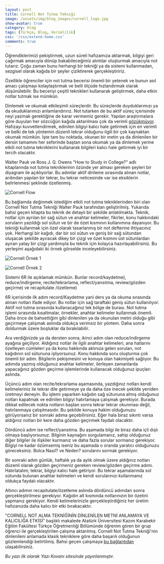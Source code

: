 ```yaml
---
layout: post
title: Cornell Not Tutma Tekniği
image: /assets/img/blog_images/cornell_logo.jpg
show-avatar: true
category: blog
tags: [Türkçe, Blog, Verimlilik]
css: '/css/extend-home.css'
comments: true
---
```

Öğrendiklerimizi pekiştirmek, uzun süreli hafızamıza aktarmak, bilgiyi geri çağırmak amacıyla dönüp bakabileceğimiz alıntılar oluşturmak amacıyla not tutarız. Çoğu zaman bunu herhangi bir tekniği ya da sistemi kullanmadan, sezgisel olarak kağıda bir şeyler çiziktirerek gerçekleştiririz.

Özellikle öğrenciler için not tutma becerisi önemli bir yetenek ve bunun asıl amacı çalışmayı kolaylaştırmak ve belli ölçüde hızlandırmak olarak düşünülebilir.  Bu beceriyi çeşitli teknikleri kullanarak geliştirmek, daha etkin notlar tutmak ise mümkün.

Dinlemek ve okumak etkileşimli süreçlerdir. Bu süreçlerde duyduklarımızı ya da okuduklarımızı anlamlandırırız. Not tutarken de bu aktif süreç içerisinde neyi yazmak gerektiğine de karar vermemiz gerekir. Yapılan araştırmalara göre duyulan her sözcüğün kağıda aktarılması çok da verimli [gözükmüyor](https://www.scientificamerican.com/article/a-learning-secret-don-t-take-notes-with-a-laptop/). Hafızayı kuvvetlendirmek, edinilen bilgiyi kalıcı hale getirmek için en verimli ve belki de tek yöntemin düzenli tekrar olduğunu ilgili bir çok kaynaktan okumak mümkün. İşte tam bu noktada, okunan bir metin ya da dinlenilen bir dersin tamamını her seferinde baştan sona okumak ya da dinlemek yerine etkili not tutma tekniklerini kullanarak bilgileri kalıcı hale getirmek iyi bir tercih olacaktır.

Walter Pauk ve Ross J. Q. Owens "How to Study in College?" adlı kitaplarında not tutma tekniklerinin özünde yer alması gereken şeyleri bir diyagram ile açıklıyorlar. Bu adımlar aktif dinleme sırasında alınan notlar, ardından yapılan bir tekrar, bu tekrar neticesinde var ise eksiklerin belirlenmesi şeklinde özetlenmiş.

![Cornell Flow](/assets/img/blog_images/cornell_chart.png) 

Bu bağlamda değinmek istediğim etkili not tutma tekniklerinden biri olan Cornell Not Tutma Tekniği Walter Pauk tarafından geliştirilmiş. Yukarıda bahsi geçen kitapta bu teknik de detaylı bir şekilde anlatılmakta.  Teknik, notlar için ayrılan bir sağ sütun ve anahtar kelimeler, fikirler, konu hakkındaki soruların yazıldığı sol sütun ve bir de özet kısmının  kullanımına dayanıyor. Bu tekniği kullanmak için özel olarak tasarlanmış bir not defterine ihtiyacınız yok. Herhangi bir kağıdı, dar bir sol sütun ve geniş bir sağ sütundan oluşacak şekilde ayıracak dikey bir çizgi ve özet kısmını üst sütunlardan ayıran yatay bir çizgi yardımıyla bu teknik için kolayca hazırlayabilirsiniz. Bu yerleşimi aşağıdaki iki örnek görselde inceleyebilirsiniz.

![Cornell Örnek 1](/assets/img/blog_images/cornell_layout.jpg)

![Cornell Örnek 2](/assets/img/blog_images/cornell_pad.jpg)

Sistemi 6R ile açıklamak mümkün. Bunlar record/kaydetme), reduce/indirgeme, recite/tekrarlama, reflect/yansıtma, review/gözden geçirme) ve recapitulate /özetleme)

6R içerisinde ilk adım record/Kaydetme yani ders ya da okuma sırasında alınan notları ifade ediyor. Bu notlar için sağ taraftaki geniş sütun kullanılıyor. Aktif not tutma sırasında kullanacağınız tek bölge de burası. Not tutma işlemi sırasında kısaltmalar, örnekler, anahtar kelimeler kullanmak önemli. Daha önce de bahsettiğim gibi dinlenilen ya da okunulan metni olduğu gibi geçirmeye çalışmak aslında oldukça verimsiz bir yöntem. Daha sonra doldurmak üzere boşluklar da bırakılabilir.

Ara verdiğinizde ya da dersten sonra, ikinci adım olan reduce/indirgeme ayağına geçiliyor. Aldığınız notlar ile ilgili anahtar kelimeleri, ana hatlarını özetleyen cümleleri ya da konu hakkında aklınıza gelen soruları, not kağıdının sol sütununa işliyorsunuz. Konu hakkında soru oluşturma çok önemli bir adım. Bilgilerin pekişmesini ve konuya olan hakimiyeti sağlıyor. Bu adımda yazmış olduğunuz anahtar kelimeler, ilerleyen zamanlarda yapacağınız gözden geçirme işlemlerinde kullanacak olduğunuz ipuçları aslında.

Üçüncü adım olan recite/tekrarlama aşamasında, yazdığınız notları kendi kelimeleriniz ile tekrar dile getirmeye ya da daha öze inecek şekilde yeniden üretmeyi deneyin. Bu işlemi yaparken kağıdın sağ sütununa almış olduğunuz notları kapatmak ve  edinilen bilgiyi hatırlamaya çalışmak gerekiyor. Burada dikkat edilecek nokta notların baştan sonra tekrar tekrar okunması değil, hatırlanmaya çalışılmasıdır.  Bu şekilde konuya hakim olduğunuzu görüyorsanız bir sonraki adıma geçebilirsiniz. Eğer hala biraz sıkıntı varsa aldığınız notları bir kere daha gözden geçirmek faydalı olacaktır.

Dördüncü adım ise reflect/yansıtma. Bu aşamada bilgi ile biraz daha içli dışlı olmaya başlıyorsunuz. Bilginin kaynağını sorgulamanız, sahip olduğunuz diğer bilgiler ile ilişkiler kurmanız ve daha fazla sorular sormanız gerekiyor. Bilgiyi ne kadar özümsemiş iseniz bu aşamada o oranda yaratıcı olduğunuzu göreceksiniz.  Bolca Nasıl? ve Neden? sorularını sormak gerekiyor.

Bir sonraki adım günlük, haftalık ya da aylık olmak üzere aldığınız notları düzenli olarak gözden geçirmeniz gereken review/gözden geçirme adımı. Hatırlatalım; tekrar, bilgiyi kalıcı hale getiriyor. Bu tekrar aşamalarında sol sütunda bulunan anahtar kelimeleri ve kendi sorularınızı kullanmanız oldukça faydalı olacaktır.

Altıncı adımın recapitulate/özetleme aslında dördüncü adımdan sonra gerçekleştirilmesi gerekiyor. Kağıdın alt kısmında notlarınızın bir özetini yapmanız gerekiyor. Kendi kelimelerinizle gerçekleştirdiğiniz her üretim hafızanızda daha kalıcı bir etki bırakacaktır.

"CORNELL NOT ALMA TEKNİĞİNİN DİNLENİLEN METNİ ANLAMAYA VE KALICILIĞA ETKİSİ" başlıklı makalede Atatürk Üniversitesi Kazım Karabekir Eğitim Fakültesi Türkçe Öğretmenliği Bölümünde öğrenim gören bir grup öğrenci ile gerçekleştirilen çalışma aktarılmış. Cornell Not Tutma Tekniği'nin dinlenileni anlamada klasik tekniklere göre daha başarılı olduğunun gözlemlendiği belirtilmiş. Bahsi geçen çalışmaya [bu bağlantıdan](http://birimler.dpu.edu.tr/app/views/panel/ckfinder/userfiles/17/files/DERG_/29/29-36.pdf) ulaşabilirsiniz.

*Bu yazı ilk olarak Yazı Kovanı sitesinde yayınlanmıştır.*